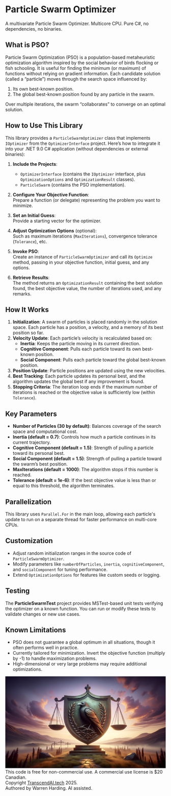 # Particle Swarm Optimizer

A multivariate Particle Swarm Optimizer. Multicore CPU. Pure C#, no dependencies, no binaries.

## What is PSO?
Particle Swarm Optimization (PSO) is a population-based metaheuristic optimization algorithm inspired by the social behavior of birds flocking or fish schooling. It is useful for finding the minimum (or maximum) of functions without relying on gradient information. Each candidate solution (called a “particle”) moves through the search space influenced by:
1. Its own best-known position.
2. The global best-known position found by any particle in the swarm.

Over multiple iterations, the swarm “collaborates” to converge on an optimal solution.

## How to Use This Library
This library provides a `ParticleSwarmOptimizer` class that implements `IOptimizer` from the `OptimizerInterface` project. Here’s how to integrate it into your .NET 9.0 C# application (without dependencies or external binaries):

1. **Include the Projects**:  
   - `OptimizerInterface` (contains the `IOptimizer` interface, plus `OptimizationOptions` and `OptimizationResult` classes).  
   - `ParticleSwarm` (contains the PSO implementation).

2. **Configure Your Objective Function**:  
   Prepare a function (or delegate) representing the problem you want to minimize.

3. **Set an Initial Guess**:  
   Provide a starting vector for the optimizer.

4. **Adjust Optimization Options** (optional):  
   Such as maximum iterations (`MaxIterations`), convergence tolerance (`Tolerance`), etc.

5. **Invoke PSO**:  
   Create an instance of `ParticleSwarmOptimizer` and call its `Optimize` method, passing in your objective function, initial guess, and any options.

6. **Retrieve Results**:  
   The method returns an `OptimizationResult` containing the best solution found, the best objective value, the number of iterations used, and any remarks.

## How It Works
1. **Initialization**: A swarm of particles is placed randomly in the solution space. Each particle has a position, a velocity, and a memory of its best position so far.
2. **Velocity Update**: Each particle’s velocity is recalculated based on:
   - **Inertia**: Keeps the particle moving in its current direction.
   - **Cognitive Component**: Pulls each particle toward its own best-known position.
   - **Social Component**: Pulls each particle toward the global best-known position.
3. **Position Update**: Particle positions are updated using the new velocities.
4. **Best Tracking**: Each particle updates its personal best, and the algorithm updates the global best if any improvement is found.
5. **Stopping Criteria**: The iteration loop ends if the maximum number of iterations is reached or the objective value is sufficiently low (within `Tolerance`).

## Key Parameters
- **Number of Particles (30 by default)**: Balances coverage of the search space and computational cost.
- **Inertia (default = 0.7)**: Controls how much a particle continues in its current trajectory.
- **Cognitive Component (default = 1.5)**: Strength of pulling a particle toward its personal best.
- **Social Component (default = 1.5)**: Strength of pulling a particle toward the swarm’s best position.
- **MaxIterations (default = 1000)**: The algorithm stops if this number is reached.
- **Tolerance (default = 1e-6)**: If the best objective value is less than or equal to this threshold, the algorithm terminates.

## Parallelization
This library uses `Parallel.For` in the main loop, allowing each particle's update to run on a separate thread for faster performance on multi-core CPUs.

## Customization
- Adjust random initialization ranges in the source code of `ParticleSwarmOptimizer`.
- Modify parameters like `numberOfParticles`, `inertia`, `cognitiveComponent`, and `socialComponent` for tuning performance.
- Extend `OptimizationOptions` for features like custom seeds or logging.

## Testing
The **ParticleSwarmTest** project provides MSTest-based unit tests verifying the optimizer on a known function. You can run or modify these tests to validate changes or new use cases.

## Known Limitations
- PSO does not guarantee a global optimum in all situations, though it often performs well in practice.
- Currently tailored for minimization. Invert the objective function (multiply by -1) to handle maximization problems.
- High-dimensional or very large problems may require additional optimizations.

![AI Image](aiimage.jpg)
</br>
This code is free for non-commercial use. A commercial use license is $20 Canadian.</br>
Copyright [TranscendAI.tech](https://TranscendAI.tech) 2025.</br>
Authored by Warren Harding. AI assisted.</br>
